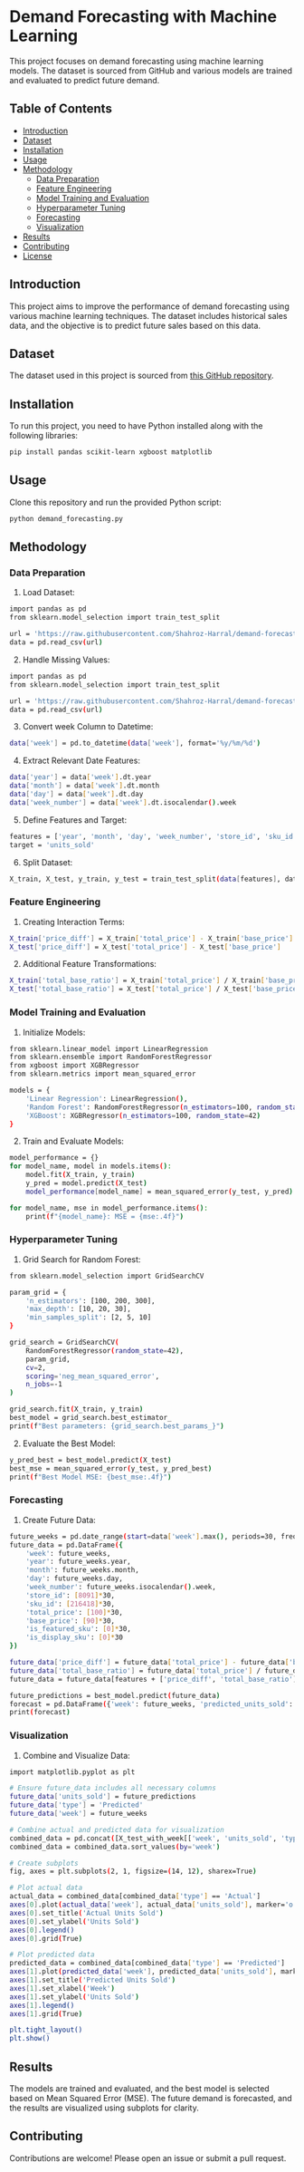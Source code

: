 # Demand Forecasting with Machine Learning

This project focuses on demand forecasting using machine learning models. The dataset is sourced from GitHub and various models are trained and evaluated to predict future demand.

## Table of Contents

- [Introduction](#introduction)
- [Dataset](#dataset)
- [Installation](#installation)
- [Usage](#usage)
- [Methodology](#methodology)
  - [Data Preparation](#data-preparation)
  - [Feature Engineering](#feature-engineering)
  - [Model Training and Evaluation](#model-training-and-evaluation)
  - [Hyperparameter Tuning](#hyperparameter-tuning)
  - [Forecasting](#forecasting)
  - [Visualization](#visualization)
- [Results](#results)
- [Contributing](#contributing)
- [License](#license)

## Introduction

This project aims to improve the performance of demand forecasting using various machine learning techniques. The dataset includes historical sales data, and the objective is to predict future sales based on this data.

## Dataset

The dataset used in this project is sourced from [this GitHub repository](https://github.com/Shahroz-Harral/demand-forecasting/blob/main/Dataset/train_0irEZ2H.csv).

## Installation

To run this project, you need to have Python installed along with the following libraries:

```bash
pip install pandas scikit-learn xgboost matplotlib
```
## Usage

Clone this repository and run the provided Python script:

```bash
python demand_forecasting.py
```
## Methodology
### Data Preparation
1. Load Dataset:
```bash
import pandas as pd
from sklearn.model_selection import train_test_split

url = 'https://raw.githubusercontent.com/Shahroz-Harral/demand-forecasting/main/Dataset/train_0irEZ2H.csv'
data = pd.read_csv(url)
```
2. Handle Missing Values:
```bash
import pandas as pd
from sklearn.model_selection import train_test_split

url = 'https://raw.githubusercontent.com/Shahroz-Harral/demand-forecasting/main/Dataset/train_0irEZ2H.csv'
data = pd.read_csv(url)
```
3. Convert week Column to Datetime:
```bash
data['week'] = pd.to_datetime(data['week'], format='%y/%m/%d')
```

4. Extract Relevant Date Features:
```bash
data['year'] = data['week'].dt.year
data['month'] = data['week'].dt.month
data['day'] = data['week'].dt.day
data['week_number'] = data['week'].dt.isocalendar().week
```
5. Define Features and Target:
```bash
features = ['year', 'month', 'day', 'week_number', 'store_id', 'sku_id', 'total_price', 'base_price', 'is_featured_sku', 'is_display_sku']
target = 'units_sold'
```
6. Split Dataset:
```bash
X_train, X_test, y_train, y_test = train_test_split(data[features], data[target], test_size=0.2, random_state=42)
```
### Feature Engineering

1. Creating Interaction Terms:
```bash
X_train['price_diff'] = X_train['total_price'] - X_train['base_price']
X_test['price_diff'] = X_test['total_price'] - X_test['base_price']
```
2. Additional Feature Transformations:
```bash
X_train['total_base_ratio'] = X_train['total_price'] / X_train['base_price']
X_test['total_base_ratio'] = X_test['total_price'] / X_test['base_price']
```
### Model Training and Evaluation

1. Initialize Models:
```bash
from sklearn.linear_model import LinearRegression
from sklearn.ensemble import RandomForestRegressor
from xgboost import XGBRegressor
from sklearn.metrics import mean_squared_error

models = {
    'Linear Regression': LinearRegression(),
    'Random Forest': RandomForestRegressor(n_estimators=100, random_state=42),
    'XGBoost': XGBRegressor(n_estimators=100, random_state=42)
}
```

2. Train and Evaluate Models:
```bash
model_performance = {}
for model_name, model in models.items():
    model.fit(X_train, y_train)
    y_pred = model.predict(X_test)
    model_performance[model_name] = mean_squared_error(y_test, y_pred)

for model_name, mse in model_performance.items():
    print(f"{model_name}: MSE = {mse:.4f}")
```
### Hyperparameter Tuning

1. Grid Search for Random Forest:
```bash
from sklearn.model_selection import GridSearchCV

param_grid = {
    'n_estimators': [100, 200, 300],
    'max_depth': [10, 20, 30],
    'min_samples_split': [2, 5, 10]
}

grid_search = GridSearchCV(
    RandomForestRegressor(random_state=42),
    param_grid,
    cv=2,
    scoring='neg_mean_squared_error',
    n_jobs=-1
)

grid_search.fit(X_train, y_train)
best_model = grid_search.best_estimator_
print(f"Best parameters: {grid_search.best_params_}")
```
2. Evaluate the Best Model:
```bash
y_pred_best = best_model.predict(X_test)
best_mse = mean_squared_error(y_test, y_pred_best)
print(f"Best Model MSE: {best_mse:.4f}")
```
### Forecasting

1. Create Future Data:
```bash
future_weeks = pd.date_range(start=data['week'].max(), periods=30, freq='W')
future_data = pd.DataFrame({
    'week': future_weeks,
    'year': future_weeks.year,
    'month': future_weeks.month,
    'day': future_weeks.day,
    'week_number': future_weeks.isocalendar().week,
    'store_id': [8091]*30,
    'sku_id': [216418]*30,
    'total_price': [100]*30,
    'base_price': [90]*30,
    'is_featured_sku': [0]*30,
    'is_display_sku': [0]*30
})

future_data['price_diff'] = future_data['total_price'] - future_data['base_price']
future_data['total_base_ratio'] = future_data['total_price'] / future_data['base_price']
future_data = future_data[features + ['price_diff', 'total_base_ratio']]

future_predictions = best_model.predict(future_data)
forecast = pd.DataFrame({'week': future_weeks, 'predicted_units_sold': future_predictions})
print(forecast)
```
### Visualization
1. Combine and Visualize Data:
```bash
import matplotlib.pyplot as plt

# Ensure future_data includes all necessary columns
future_data['units_sold'] = future_predictions
future_data['type'] = 'Predicted'
future_data['week'] = future_weeks

# Combine actual and predicted data for visualization
combined_data = pd.concat([X_test_with_week[['week', 'units_sold', 'type']], future_data[['week', 'units_sold', 'type']]])
combined_data = combined_data.sort_values(by='week')

# Create subplots
fig, axes = plt.subplots(2, 1, figsize=(14, 12), sharex=True)

# Plot actual data
actual_data = combined_data[combined_data['type'] == 'Actual']
axes[0].plot(actual_data['week'], actual_data['units_sold'], marker='o', linestyle='-', label='Actual')
axes[0].set_title('Actual Units Sold')
axes[0].set_ylabel('Units Sold')
axes[0].legend()
axes[0].grid(True)

# Plot predicted data
predicted_data = combined_data[combined_data['type'] == 'Predicted']
axes[1].plot(predicted_data['week'], predicted_data['units_sold'], marker='x', linestyle='--', label='Predicted')
axes[1].set_title('Predicted Units Sold')
axes[1].set_xlabel('Week')
axes[1].set_ylabel('Units Sold')
axes[1].legend()
axes[1].grid(True)

plt.tight_layout()
plt.show()
```

## Results
The models are trained and evaluated, and the best model is selected based on Mean Squared Error (MSE). The future demand is forecasted, and the results are visualized using subplots for clarity.

## Contributing
Contributions are welcome! Please open an issue or submit a pull request.


